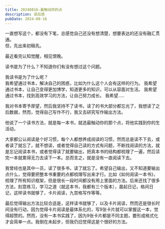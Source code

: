 ```yaml
---
title: 20240816-最触动你的点
description: 读后感
pubDate: 2024-08-16
---
```


一直想写这个，都没有下笔，总感觉自己还没有想清楚，想要表达的还没有融汇贯通。  
但，先出来初稿先。

最近看完认知觉醒，相见恨晚。

读书是为了什么？不知道你们有没有想过这个问题。

我读书是为了什么呢？  
我希望通过书本，解决自己的困惑，比如为什么这个人会有这样的行为。
我希望通过书本，让自己变得更加博学，知道更多的知识，可以从容面对生活。
我希望通过书本，找到高效学习的方法，让自己努力成长。
我希望.....

我对书本寄予厚望，然后我坚持不了读书，读了的书大部分都忘光了，我想读了之后数据，然而，觉得自己写作不行，我又去研究写作输出方法。

他说了一个读书方法，就是每一本书，就选最触动你的那个点，将他实践到你的生活动，

大家都公认阅读是个好习惯，每个人都想养成阅读的习惯，然而总是读不下去，或者读了就忘了，就不想读，或者觉得自己读的方式有问题，不断找阅读的方法，就是忘记阅读本书，或者觉得读了就要输出，把真本书的结构都梳理了一遍，然后读完一本就累得无力去读下一本。总而言之，就是没有一直阅读下去。

我曾经也是其中一员，读了很多书，读了就忘了。希望自己输出，又不知道要输出点什么，觉得要把整本书重要的点都梳理写出来才行。比如《如何阅读一本书》，梳理了所有知识框架，但是很长一段时间都没有用上里面的方法。后来还找了很多方法，刻意练习，学习之道（就这本书，我都有三个版本），晨起日记，格间日记，这样读书就够了，卡片阅读，九宫格写作等等。

最后觉得输出方法比较合适是，这样读书就够了，以及卡片阅读，然而还是很长时间没有行动，因为觉得卡片阅读是最体系化的，写9张卡片就可以掌握这一本，觉得超赞的。然而，没有一本书实践了，因为9张卡片都是不同主题，要形成格式化才会简单一点。我倒在未起步，但我仍旧觉得这是个很好的方法。

